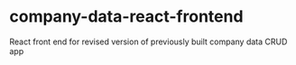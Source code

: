# company-data-react-frontend
React front end for revised version of previously built company data CRUD app
